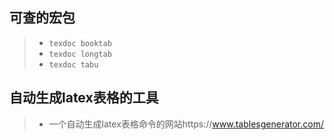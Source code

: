 ## 可查的宏包

> * `texdoc booktab`
> * `texdoc longtab`
> * `texdoc tabu`

## 自动生成latex表格的工具

> * 一个自动生成latex表格命令的网站https://www.tablesgenerator.com/